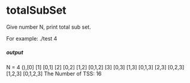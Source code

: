 # totalSubSet

Give number N, print total sub set.

For example:
./test 4
##### output ########
N = 4
(),[0]
[1]
[0,1]
[2]
[0,2]
[1,2]
[0,1,2]
[3]
[0,3]
[1,3]
[0,1,3]
[2,3]
[0,2,3]
[1,2,3]
[0,1,2,3]
The Number of TSS: 16
